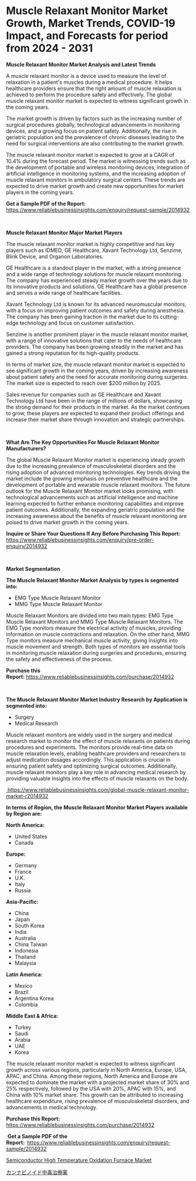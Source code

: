 <p><h1>Muscle Relaxant Monitor Market Growth, Market Trends, COVID-19 Impact, and Forecasts for period from 2024 - 2031</h1></p><p><strong>Muscle Relaxant Monitor Market Analysis and Latest Trends</strong></p>
<p><p>A muscle relaxant monitor is a device used to measure the level of relaxation in a patient's muscles during a medical procedure. It helps healthcare providers ensure that the right amount of muscle relaxation is achieved to perform the procedure safely and effectively. The global muscle relaxant monitor market is expected to witness significant growth in the coming years. </p><p>The market growth is driven by factors such as the increasing number of surgical procedures globally, technological advancements in monitoring devices, and a growing focus on patient safety. Additionally, the rise in geriatric population and the prevalence of chronic diseases leading to the need for surgical interventions are also contributing to the market growth.</p><p>The muscle relaxant monitor market is expected to grow at a CAGR of 10.4% during the forecast period. The market is witnessing trends such as the development of portable and wireless monitoring devices, integration of artificial intelligence in monitoring systems, and the increasing adoption of muscle relaxant monitors in ambulatory surgical centers. These trends are expected to drive market growth and create new opportunities for market players in the coming years.</p></p>
<p><strong>Get a Sample PDF of the Report:&nbsp;</strong> <a href="https://www.reliablebusinessinsights.com/enquiry/request-sample/2014932">https://www.reliablebusinessinsights.com/enquiry/request-sample/2014932</a></p>
<p>&nbsp;</p>
<p><strong>Muscle Relaxant Monitor Major Market Players</strong></p>
<p><p>The muscle relaxant monitor market is highly competitive and has key players such as IDMED, GE Healthcare, Xavant Technology Ltd, Senzime, Blink Device, and Organon Laboratories. </p><p>GE Healthcare is a standout player in the market, with a strong presence and a wide range of technology solutions for muscle relaxant monitoring. The company has experienced steady market growth over the years due to its innovative products and solutions. GE Healthcare has a global presence and serves a wide range of healthcare facilities.</p><p>Xavant Technology Ltd is known for its advanced neuromuscular monitors, with a focus on improving patient outcomes and safety during anesthesia. The company has been gaining traction in the market due to its cutting-edge technology and focus on customer satisfaction.</p><p>Senzime is another prominent player in the muscle relaxant monitor market, with a range of innovative solutions that cater to the needs of healthcare providers. The company has been growing steadily in the market and has gained a strong reputation for its high-quality products.</p><p>In terms of market size, the muscle relaxant monitor market is expected to see significant growth in the coming years, driven by increasing awareness about patient safety and the need for accurate monitoring during surgeries. The market size is expected to reach over $200 million by 2025.</p><p>Sales revenue for companies such as GE Healthcare and Xavant Technology Ltd have been in the range of millions of dollars, showcasing the strong demand for their products in the market. As the market continues to grow, these players are expected to expand their product offerings and increase their market share through innovation and strategic partnerships.</p></p>
<p>&nbsp;</p>
<p><strong>What Are The Key Opportunities For Muscle Relaxant Monitor Manufacturers?</strong></p>
<p><p>The global Muscle Relaxant Monitor market is experiencing steady growth due to the increasing prevalence of musculoskeletal disorders and the rising adoption of advanced monitoring technologies. Key trends driving the market include the growing emphasis on preventive healthcare and the development of portable and wearable muscle relaxant monitors. The future outlook for the Muscle Relaxant Monitor market looks promising, with technological advancements such as artificial intelligence and machine learning expected to further enhance monitoring capabilities and improve patient outcomes. Additionally, the expanding geriatric population and the increasing awareness about the benefits of muscle relaxant monitoring are poised to drive market growth in the coming years.</p></p>
<p><strong>Inquire or Share Your Questions If Any Before Purchasing This Report:</strong> <a href="https://www.reliablebusinessinsights.com/enquiry/pre-order-enquiry/2014932">https://www.reliablebusinessinsights.com/enquiry/pre-order-enquiry/2014932</a></p>
<p>&nbsp;</p>
<p><strong>Market Segmentation</strong></p>
<p><strong>The Muscle Relaxant Monitor Market Analysis by types is segmented into:</strong></p>
<p><ul><li>EMG Type Muscle Relaxant Monitor</li><li>MMG Type Muscle Relaxant Monitor</li></ul></p>
<p><p>Muscle Relaxant Monitors are divided into two main types: EMG Type Muscle Relaxant Monitors and MMG Type Muscle Relaxant Monitors. The EMG Type monitors measure the electrical activity of muscles, providing information on muscle contractions and relaxation. On the other hand, MMG Type monitors measure mechanical muscle activity, giving insights into muscle movement and strength. Both types of monitors are essential tools in monitoring muscle relaxation during surgeries and procedures, ensuring the safety and effectiveness of the process.</p></p>
<p><strong>Purchase this Report:&nbsp;</strong><a href="https://www.reliablebusinessinsights.com/purchase/2014932">https://www.reliablebusinessinsights.com/purchase/2014932</a></p>
<p>&nbsp;</p>
<p><strong>The Muscle Relaxant Monitor Market Industry Research by Application is segmented into:</strong></p>
<p><ul><li>Surgery</li><li>Medical Research</li></ul></p>
<p><p>Muscle relaxant monitors are widely used in the surgery and medical research market to monitor the effect of muscle relaxants on patients during procedures and experiments. The monitors provide real-time data on muscle relaxation levels, enabling healthcare providers and researchers to adjust medication dosages accordingly. This application is crucial in ensuring patient safety and optimizing surgical outcomes. Additionally, muscle relaxant monitors play a key role in advancing medical research by providing valuable insights into the effects of muscle relaxants on the body.</p></p>
<p><a href="https://www.reliablebusinessinsights.com/global-muscle-relaxant-monitor-market-r2014932">&nbsp;https://www.reliablebusinessinsights.com/global-muscle-relaxant-monitor-market-r2014932</a></p>
<p><strong>In terms of Region, the Muscle Relaxant Monitor Market Players available by Region are:</strong></p>
<p>
    <p> <strong> North America: </strong>
        <ul>
            <li>United States</li>
            <li>Canada</li>
        </ul>
        </p> 
    <p> <strong> Europe: </strong>
        <ul>
            <li>Germany</li>
            <li>France</li>
            <li>U.K.</li>
            <li>Italy</li>
            <li>Russia</li>
        </ul>
        </p> 
    <p> <strong> Asia-Pacific: </strong>
        <ul>
            <li>China</li>
            <li>Japan</li>
            <li>South Korea</li>
            <li>India</li>
            <li>Australia</li>
            <li>China Taiwan</li>
            <li>Indonesia</li>
            <li>Thailand</li>
            <li>Malaysia</li>
        </ul>
        </p> 
    <p> <strong> Latin America: </strong>
        <ul>
            <li>Mexico</li>
            <li>Brazil</li>
            <li>Argentina Korea</li>
            <li>Colombia</li>
        </ul>
        </p> 
    <p> <strong> Middle East & Africa: </strong>
        <ul>
            <li>Turkey</li>
            <li>Saudi</li>
            <li>Arabia</li>
            <li>UAE</li>
            <li>Korea</li>
        </ul>
    </p>
    </p>
<p><p>The muscle relaxant monitor market is expected to witness significant growth across various regions, particularly in North America, Europe, USA, APAC, and China. Among these regions, North America and Europe are expected to dominate the market with a projected market share of 30% and 25% respectively, followed by the USA with 20%, APAC with 15%, and China with 10% market share. This growth can be attributed to increasing healthcare expenditure, rising prevalence of musculoskeletal disorders, and advancements in medical technology.</p></p>
<p><strong>Purchase this Report: </strong><a href="https://www.reliablebusinessinsights.com/purchase/2014932">https://www.reliablebusinessinsights.com/purchase/2014932</a></p>
<p>&nbsp;<strong>Get a Sample PDF of the Report:&nbsp;&nbsp;</strong><a href="https://www.reliablebusinessinsights.com/enquiry/request-sample/2014932">https://www.reliablebusinessinsights.com/enquiry/request-sample/2014932</a></p>
<p><strong></strong></p>
<p><p><a href="https://github.com/anggakarna133/Market-Research-Report-List-1/blob/main/semiconductor-high-temperature-oxidation-furnace-market.md">Semiconductor High Temperature Oxidation Furnace Market</a></p><p><a href="https://github.com/lababdou/Market-Research-Report-List-4/blob/main/3091035118189.md">カンナビノイド中毒治療薬</a></p></p>